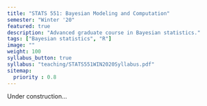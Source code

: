 ```yaml
---
title: "STATS 551: Bayesian Modeling and Computation"
semester: "Winter '20"
featured: true
description: "Advanced graduate course in Bayesian statistics."
tags: ["Bayesian statistics", "R"]
image: ""
weight: 100
syllabus_button: true
syllabus: "teaching/STATS551WIN2020Syllabus.pdf"
sitemap:
  priority : 0.8
---
```


Under construction...